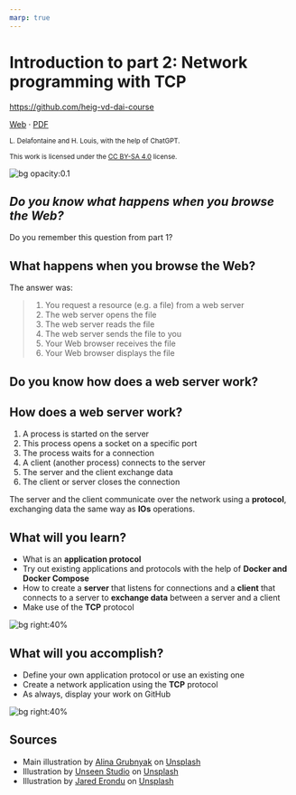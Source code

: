 ```yaml
---
marp: true
---
```


<!--
theme: gaia
size: 16:9
paginate: true
author: L. Delafontaine and H. Louis, with the help of ChatGPT
title: 'HEIG-VD DAI Course - Introduction to part 2: Network programming with TCP'
description: 'Introduction to part 2: Network programming with TCP for the DAI course at HEIG-VD, Switzerland'
url: https://heig-vd-dai-course.github.io/heig-vd-dai-course/08-introduction-to-part-2/
footer: '**HEIG-VD** - DAI Course 2023-2024 - CC BY-SA 4.0'
style: |
    :root {
        --color-background: #fff;
        --color-foreground: #333;
        --color-highlight: #f96;
        --color-dimmed: #888;
        --color-headings: #7d8ca3;
    }
    blockquote {
        font-style: italic;
    }
    table {
        width: 100%;
    }
    th:first-child {
        width: 15%;
    }
    h1, h2, h3, h4, h5, h6 {
        color: var(--color-headings);
    }
    h2, h3, h4, h5, h6 {
        font-size: 1.5rem;
    }
    h1 a:link, h2 a:link, h3 a:link, h4 a:link, h5 a:link, h6 a:link {
        text-decoration: none;
    }
    section:not([class=lead]) > p, blockquote {
        text-align: justify;
    }
headingDivider: 4
-->

[web]:
  https://heig-vd-dai-course.github.io/heig-vd-dai-course/08-introduction-to-part-2/
[pdf]:
  https://heig-vd-dai-course.github.io/heig-vd-dai-course/08-introduction-to-part-2/08-introduction-to-part-2-presentation.pdf
[license]:
  https://github.com/heig-vd-dai-course/heig-vd-dai-course/blob/main/LICENSE.md
[illustration]:
  https://images.unsplash.com/photo-1545987796-200677ee1011?fit=crop&h=720

# Introduction to part 2: Network programming with TCP

<!--
_class: lead
_paginate: false
-->

<https://github.com/heig-vd-dai-course>

[Web][web] · [PDF][pdf]

<small>L. Delafontaine and H. Louis, with the help of ChatGPT.</small>

<small>This work is licensed under the [CC BY-SA 4.0][license] license.</small>

![bg opacity:0.1][illustration]

## _Do you know what happens when you browse the Web?_

<!-- _class: lead -->

Do you remember this question from part 1?

## What happens when you browse the Web?

The answer was:

> 1. You request a resource (e.g. a file) from a web server
> 2. The web server opens the file
> 3. The web server reads the file
> 4. The web server sends the file to you
> 5. Your Web browser receives the file
> 6. Your Web browser displays the file

## Do you know how does a web server work?

<!-- _class: lead -->

## How does a web server work?

1. A process is started on the server
2. This process opens a socket on a specific port
3. The process waits for a connection
4. A client (another process) connects to the server
5. The server and the client exchange data
6. The client or server closes the connection

The server and the client communicate over the network using a **protocol**,
exchanging data the same way as **IOs** operations.

## What will you learn?

- What is an **application protocol**
- Try out existing applications and protocols with the help of **Docker and
  Docker Compose**
- How to create a **server** that listens for connections and a **client** that
  connects to a server to **exchange data** between a server and a client
- Make use of the **TCP** protocol

![bg right:40%](https://images.unsplash.com/photo-1434030216411-0b793f4b4173?fit=crop&h=720)

## What will you accomplish?

- Define your own application protocol or use an existing one
- Create a network application using the **TCP** protocol
- As always, display your work on GitHub

![bg right:40%](https://images.unsplash.com/photo-1433878455169-4698e60005b1?fit=crop&h=720)

## Sources

- Main illustration by [Alina Grubnyak](https://unsplash.com/@alinnnaaaa) on
  [Unsplash](https://unsplash.com/photos/ZiQkhI7417A)
- Illustration by [Unseen Studio](https://unsplash.com/@craftedbygc) on
  [Unsplash](https://unsplash.com/photos/s9CC2SKySJM)
- Illustration by [Jared Erondu](https://unsplash.com/@erondu) on
  [Unsplash](https://unsplash.com/photos/j4PaE7E2_Ws)

